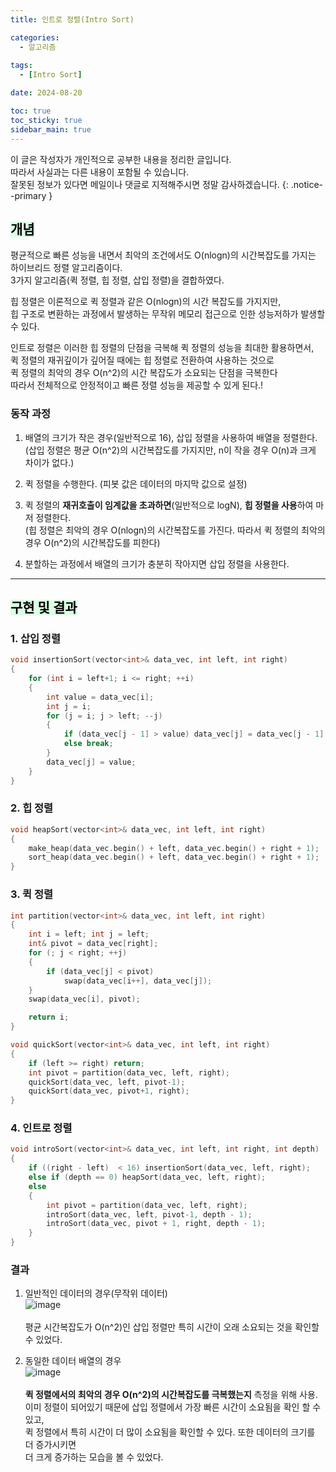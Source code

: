```yaml
---
title: 인트로 정렬(Intro Sort)

categories:
  - 알고리즘
 
tags:
  - [Intro Sort]

date: 2024-08-20

toc: true
toc_sticky: true
sidebar_main: true
---
```


이 글은 작성자가 개인적으로 공부한 내용을 정리한 글입니다. <br>
따라서 사실과는 다른 내용이 포함될 수 있습니다.  <br>
잘못된 정보가 있다면 메일이나 댓글로 지적해주시면 정말 감사하겠습니다.
{: .notice--primary }


## <mark style = "background-color : #dcffe4"> 개념

평균적으로 빠른 성능을 내면서 최악의 조건에서도 O(nlogn)의 시간복잡도를 가지는 하이브리드 정렬 알고리즘이다.<br>
3가지 알고리즘(퀵 정렬, 힙 정렬, 삽입 정렬)을 결합하였다.<br>

힙 정렬은 이론적으로 퀵 정렬과 같은 O(nlogn)의 시간 복잡도를 가지지만, <br>
힙 구조로 변환하는 과정에서 발생하는 무작위 메모리 접근으로 인한 성능저하가 발생할 수 있다.<br>

인트로 정렬은 이러한 힙 정렬의 단점을 극복해 퀵 정렬의 성능을 최대한 활용하면서,<br>
퀵 정렬의 재귀깊이가 깊어질 때에는 힙 정렬로 전환하여 사용하는 것으로<br>
퀵 정렬의 최악의 경우 O(n^2)의 시간 복잡도가 소요되는 단점을 극복한다<br>
따라서 전체적으로 안정적이고 빠른 정렬 성능을 제공할 수 있게 된다.! 

### 동작 과정
1. 배열의 크기가 작은 경우(일반적으로 16), 삽입 정렬을 사용하여 배열을 정렬한다.<br>
(삽입 정렬은 평균 O(n^2)의 시간복잡도를 가지지만, n이 작을 경우 O(n)과 크게 차이가 없다.)<br>

2. 퀵 정렬을 수행한다. (피봇 값은 데이터의 마지막 값으로 설정)

3. 퀵 정렬의 **재귀호출이 임계값을 초과하면**(일반적으로 logN), **힙 정렬을 사용**하여 마저 정렬한다.<br>
(힙 정렬은 최악의 경우 O(nlogn)의 시간복잡도를 가진다. 따라서 퀵 정렬의 최악의 경우 O(n^2)의 시간복잡도를 피한다)<br>

4. 분할하는 과정에서 배열의 크기가 충분히 작아지면 삽입 정렬을 사용한다.

---

## <mark style = "background-color : #dcffe4"> 구현 및 결과

### 1. 삽입 정렬
```c++
void insertionSort(vector<int>& data_vec, int left, int right)
{
	for (int i = left+1; i <= right; ++i)
	{
		int value = data_vec[i];
		int j = i;
		for (j = i; j > left; --j)
		{
			if (data_vec[j - 1] > value) data_vec[j] = data_vec[j - 1];
			else break;
		}
		data_vec[j] = value;
	}
}
```

### 2. 힙 정렬
```c++
void heapSort(vector<int>& data_vec, int left, int right)
{
	make_heap(data_vec.begin() + left, data_vec.begin() + right + 1);
	sort_heap(data_vec.begin() + left, data_vec.begin() + right + 1);
}
```

### 3. 퀵 정렬
```c++
int partition(vector<int>& data_vec, int left, int right)
{
	int i = left; int j = left;
	int& pivot = data_vec[right];
	for (; j < right; ++j)
	{
		if (data_vec[j] < pivot)
			swap(data_vec[i++], data_vec[j]);
	}
	swap(data_vec[i], pivot);

	return i;
}

void quickSort(vector<int>& data_vec, int left, int right)
{
	if (left >= right) return;
	int pivot = partition(data_vec, left, right);
	quickSort(data_vec, left, pivot-1);
	quickSort(data_vec, pivot+1, right);
}
```
### 4. 인트로 정렬

```c++
void introSort(vector<int>& data_vec, int left, int right, int depth)
{
	if ((right - left)  < 16) insertionSort(data_vec, left, right);
	else if (depth == 0) heapSort(data_vec, left, right);
	else
	{
		int pivot = partition(data_vec, left, right);
		introSort(data_vec, left, pivot-1, depth - 1);
		introSort(data_vec, pivot + 1, right, depth - 1);
	}
}
```

### 결과

1. 일반적인 데이터의 경우(무작위 데이터)<br>
![image](https://github.com/user-attachments/assets/700dee24-e6f5-43c3-82a4-6a56a1544df9)<br>
<br>평균 시간복잡도가 O(n^2)인 삽입 정렬만 특히 시간이 오래 소요되는 것을 확인할 수 있었다.

2. 동일한 데이터 배열의 경우<br>
![image](https://github.com/user-attachments/assets/2d62207a-9e73-46c6-a3b7-ec593928081a)<br><br>
**퀵 정렬에서의 최악의 경우 O(n^2)의 시간복잡도를 극복했는지** 측정을 위해 사용.<br>
이미 정렬이 되어있기 때문에 삽입 정렬에서 가장 빠른 시간이 소요됨을 확인 할 수 있고,<br>
퀵 정렬에서 특히 시간이 더 많이 소요됨을 확인할 수 있다. 또한 데이터의 크기를 더 증가시키면<br>
더 크게 증가하는 모습을 볼 수 있었다.



